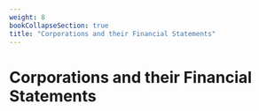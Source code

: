 ```yaml
---
weight: 8
bookCollapseSection: true
title: "Corporations and their Financial Statements"
---
```


# Corporations and their Financial Statements

